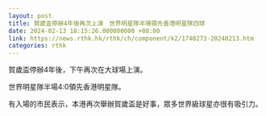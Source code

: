 ```yaml
---
layout: post
title: 賀歲盃停辦4年後再次上演　世界明星隊半場領先香港明星隊四球
date: 2024-02-13 18:15:26.000000000 +08:00
link: https://news.rthk.hk/rthk/ch/component/k2/1740273-20240213.htm
categories: rthk
---
```


賀歲盃停辦4年後，下午再次在大球場上演。

世界明星隊半場4:0領先香港明星隊。

有入場的市民表示，本港再次舉辦賀歲盃是好事，眾多世界級球星亦很有吸引力。
